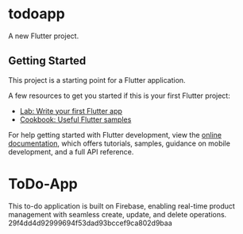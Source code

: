  
# todoapp

A new Flutter project.

## Getting Started

This project is a starting point for a Flutter application.

A few resources to get you started if this is your first Flutter project:

- [Lab: Write your first Flutter app](https://docs.flutter.dev/get-started/codelab)
- [Cookbook: Useful Flutter samples](https://docs.flutter.dev/cookbook)

For help getting started with Flutter development, view the
[online documentation](https://docs.flutter.dev/), which offers tutorials,
samples, guidance on mobile development, and a full API reference.
 
# ToDo-App
This to-do application is built on Firebase, enabling real-time product management with seamless create, update, and delete operations.
 29f4dd4d92999694f53dad93bccef9ca802d9baa
